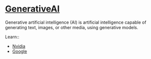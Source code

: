 # [GenerativeAI](https://generativeai.net/)
Generative artificial intelligence (AI) is artificial intelligence capable of generating text, images, or other media, using generative models.

Learn::
- [Nvidia](https://www.nvidia.com/en-us/glossary/data-science/generative-ai/)
- [Google](https://ai.google/discover/generativeai/)
